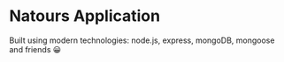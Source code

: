 # Natours Application

Built using modern technologies: node.js, express, mongoDB, mongoose and friends 😀
